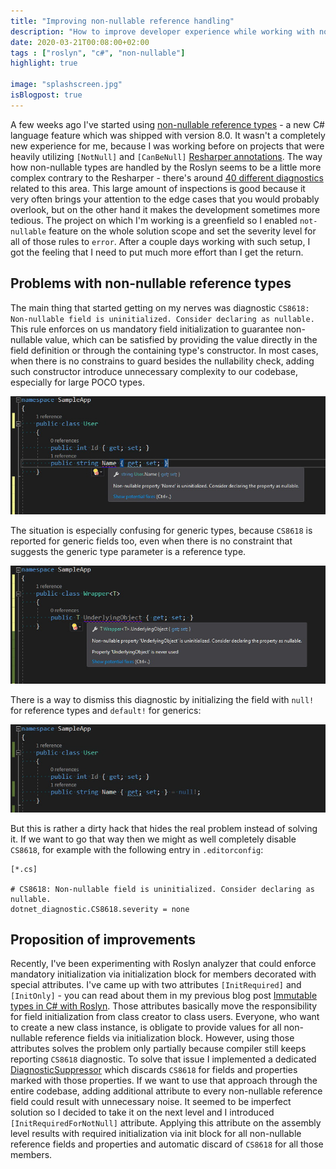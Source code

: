 ```yaml
---
title: "Improving non-nullable reference handling"
description: "How to improve developer experience while working with non-nullable references"
date: 2020-03-21T00:08:00+02:00
tags : ["roslyn", "c#", "non-nullable"]
highlight: true

image: "splashscreen.jpg"
isBlogpost: true
---
```


A few weeks ago I've started using [non-nullable reference types](/post/non-nullable-references-in-dotnet-core/) - a new C# language feature which was shipped with version 8.0. It wasn't a completely new experience for me, because I was working before on projects that were heavily utilizing `[NotNull]` and `[CanBeNull]` [Resharper annotations](http://localhost:1313/post/hunt-your-bugs-design-time/). The way how non-nullable types are handled by the Roslyn seems to be a little more complex contrary to the Resharper - there's around [40 different diagnostics](https://gist.github.com/cezarypiatek/f56c671c6f634aab285a88095488c1de) related to this area. This large amount of inspections is good because it very often brings your attention to the edge cases that you would probably overlook, but on the other hand it makes the development sometimes more tedious. The project on which I'm working is a greenfield so I enabled `not-nullable` feature on the whole solution scope and set the severity level for all of those rules to `error`. After a couple days working with such setup, I got the feeling that I need to put much more effort than I get the return.


## Problems with non-nullable reference types

The main thing that started getting on my nerves was diagnostic `CS8618: Non-nullable field is uninitialized. Consider declaring as nullable.` This rule enforces on us mandatory field initialization to guarantee non-nullable value, which can be satisfied by providing the value directly in the field definition or through the containing type's constructor. In most cases, when there is no constrains to guard besides the nullability check, adding such constructor introduce unnecessary complexity to our codebase, especially for large POCO types.

![](not_initialized.jpg)

The situation is especially confusing for generic types, because `CS8618` is reported for generic fields too, even when there is no constraint that suggests the generic type parameter is a reference type.

![](generics.jpg)

There is a way to dismiss this diagnostic by initializing the field with `null!` for reference types and `default!` for generics:

![](initialization_hack.jpg)

But this is rather a dirty hack that hides the real problem instead of solving it. If we want to go that way then we might as well completely disable `CS8618`, for example with the following entry in `.editorconfig`:

```editorconfig
[*.cs]

# CS8618: Non-nullable field is uninitialized. Consider declaring as nullable.
dotnet_diagnostic.CS8618.severity = none
```

## Proposition of improvements

Recently, I've been experimenting with Roslyn analyzer that could enforce mandatory initialization via initialization block for members decorated with special attributes. I've came up with two attributes `[InitRequired]` and `[InitOnly]` - you can read about them in my previous blog post [Immutable types in C# with Roslyn](/post/immutable-types-with-roslyn/). Those attributes basically move the responsibility for field initialization from class creator to class users. Everyone, who want to create a new class instance, is obligate to provide values for all non-nullable reference fields via initialization block. However, using those attributes solves the problem only partially because compiler still keeps reporting `CS8618` diagnostic. To solve that issue I implemented a dedicated [DiagnosticSuppressor](https://docs.microsoft.com/en-us/dotnet/api/microsoft.codeanalysis.diagnostics.diagnosticsuppressor?view=roslyn-dotnet) which discards `CS8618` for fields and properties marked with those properties. If we want to use that approach through the entire codebase, adding additional attribute to every non-nullable reference field could result with unnecessary noise. It seemed to be imperfect solution so I decided to take it on the next level and I introduced `[InitRequiredForNotNull]` attribute. Applying this attribute on the assembly level results with required initialization via init block for all non-nullable reference fields and properties and automatic discard of `CS8618` for all those members.
